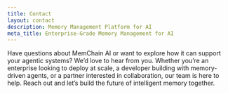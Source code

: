```yaml
---
title: Contact
layout: contact
description: Memory Management Platform for AI
meta_title: Enterprise-Grade Memory Management for AI 
---
```


Have questions about MemChain AI or want to explore how it can support your agentic systems? We’d love to hear from you. Whether you’re an enterprise looking to deploy at scale, a developer building with memory-driven agents, or a partner interested in collaboration, our team is here to help. Reach out and let’s build the future of intelligent memory together.